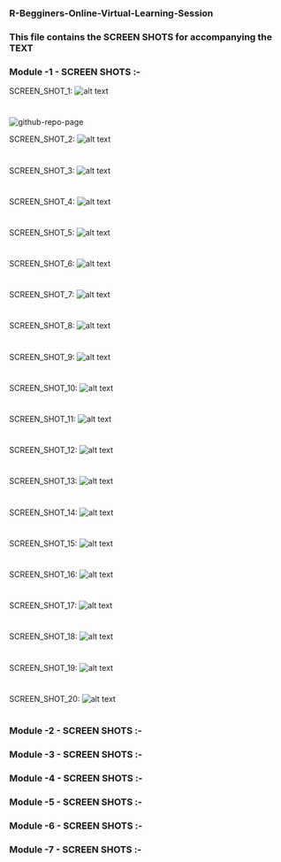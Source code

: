 ### R-Begginers-Online-Virtual-Learning-Session

### This file contains the SCREEN SHOTS for accompanying the TEXT 


### Module -1 - SCREEN SHOTS :- 
   

SCREEN_SHOT_1: 
![alt text](../master/Images_R_ScreenShots/1_1.png "SCREEN_SHOT_1")
#

![github-repo-page](https://cloud.githubusercontent.com/assets/194400/8930109/d8a76ab8-3522-11e5-8e07-95596a889fde.png)


SCREEN_SHOT_2: 
![alt text](../master/Images_R_ScreenShots/1_2.png "SCREEN_SHOT_2")
#  

SCREEN_SHOT_3: 
![alt text](../master/Images_R_ScreenShots/1_3.png "SCREEN_SHOT_3")
#  

SCREEN_SHOT_4: 
![alt text](../master/Images_R_ScreenShots/1_4.png "SCREEN_SHOT_4")
#  

SCREEN_SHOT_5: 
![alt text](../master/Images_R_ScreenShots/1_5.png "SCREEN_SHOT_5")
#  

SCREEN_SHOT_6: 
![alt text](../master/Images_R_ScreenShots/1_6.png "SCREEN_SHOT_6")
#  

SCREEN_SHOT_7: 
![alt text](../master/Images_R_ScreenShots/1_7.png "SCREEN_SHOT_7")
#  

SCREEN_SHOT_8: 
![alt text](../master/Images_R_ScreenShots/1_8.png "SCREEN_SHOT_8")
#  

SCREEN_SHOT_9: 
![alt text](../master/Images_R_ScreenShots/1_9.png "SCREEN_SHOT_9")
#  

SCREEN_SHOT_10: 
![alt text](../master/Images_R_ScreenShots/1_10.png "SCREEN_SHOT_10")
#  

SCREEN_SHOT_11: 
![alt text](../master/Images_R_ScreenShots/1_11.png "SCREEN_SHOT_11")
#  

SCREEN_SHOT_12: 
![alt text](../master/Images_R_ScreenShots/1_12.png "SCREEN_SHOT_12")
#  


SCREEN_SHOT_13: 
![alt text](../master/Images_R_ScreenShots/1_13.png "SCREEN_SHOT_13")
#  


SCREEN_SHOT_14: 
![alt text](../master/Images_R_ScreenShots/1_14.png "SCREEN_SHOT_14")
#  


SCREEN_SHOT_15: 
![alt text](../master/Images_R_ScreenShots/1_15.png "SCREEN_SHOT_15")
#  


SCREEN_SHOT_16: 
![alt text](../master/Images_R_ScreenShots/1_16.png "SCREEN_SHOT_16")
#  


SCREEN_SHOT_17: 
![alt text](../master/Images_R_ScreenShots/1_17.png "SCREEN_SHOT_17")
#  


SCREEN_SHOT_18: 
![alt text](../master/Images_R_ScreenShots/1_18.png "SCREEN_SHOT_18")
#  


SCREEN_SHOT_19: 
![alt text](../master/Images_R_ScreenShots/1_19.png "SCREEN_SHOT_19")
#  


SCREEN_SHOT_20: 
![alt text](../master/Images_R_ScreenShots/1_20.png "SCREEN_SHOT_20")
#  


### Module -2 - SCREEN SHOTS :- 


### Module -3 - SCREEN SHOTS :- 



### Module -4 - SCREEN SHOTS :- 


### Module -5 - SCREEN SHOTS :- 


### Module -6 - SCREEN SHOTS :- 


### Module -7 - SCREEN SHOTS :- 



